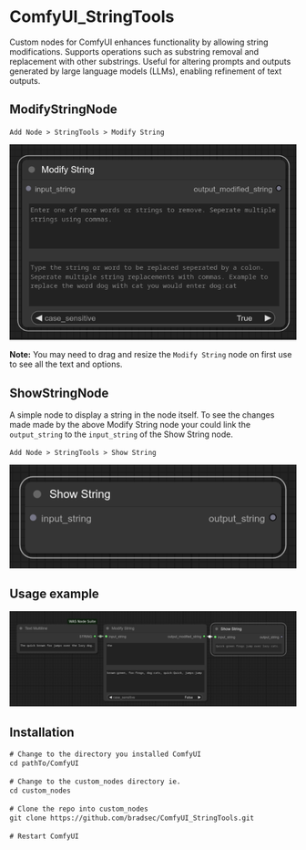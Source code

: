 # ComfyUI_StringTools

Custom nodes for ComfyUI enhances functionality by allowing string modifications. Supports operations such as substring removal and replacement with other substrings. Useful for altering prompts and outputs generated by large language models (LLMs), enabling refinement of text outputs.

## ModifyStringNode

`Add Node > StringTools > Modify String`  

![node_example](modify_string_node.png)

**Note:** You may need to drag and resize the `Modify String` node on first use to see all the text and options. 

## ShowStringNode

A simple node to display a string in the node itself. To see the changes made made by the above Modify String node your could link the `output_string` to the `input_string` of the Show String node.

`Add Node > StringTools > Show String`  

![node_example](show_string_node.png)


## Usage example
![node_example](node_usage_example.png)

## Installation

```terminal
# Change to the directory you installed ComfyUI
cd pathTo/ComfyUI

# Change to the custom_nodes directory ie.
cd custom_nodes

# Clone the repo into custom_nodes
git clone https://github.com/bradsec/ComfyUI_StringTools.git

# Restart ComfyUI
```


